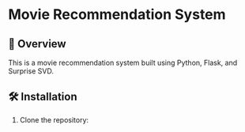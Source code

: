 # Movie Recommendation System

## 📌 Overview
This is a movie recommendation system built using Python, Flask, and Surprise SVD.

## 🛠 Installation
1. Clone the repository:
